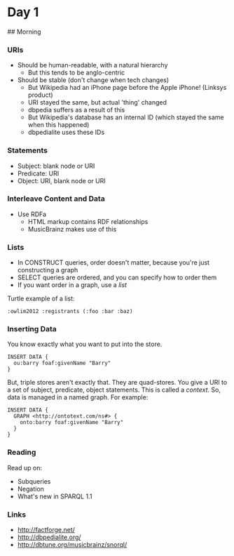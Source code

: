 # Day 1

## Morning

### URIs
* Should be human-readable, with a natural hierarchy
  * But this tends to be anglo-centric
* Should be stable (don't change when tech changes)
  * But Wikipedia had an iPhone page before the Apple iPhone! (Linksys product)
  * URI stayed the same, but actual 'thing' changed
  * dbpedia suffers as a result of this
  * But Wikipedia's database has an internal ID (which stayed the same when this happened)
  * dbpedialite uses these IDs

### Statements
* Subject: blank node or URI
* Predicate: URI
* Object: URI, blank node or URI

### Interleave Content and Data
* Use RDFa
  * HTML markup contains RDF relationships
  * MusicBrainz makes use of this

### Lists
* In CONSTRUCT queries, order doesn't matter, because you're just constructing a graph
* SELECT queries are ordered, and you can specify how to order them
* If you want order in a graph, use a *list*

Turtle example of a list:

    :owlim2012 :registrants (:foo :bar :baz)

### Inserting Data

You know exactly what you want to put into the store.

    INSERT DATA {
      ou:barry foaf:givenName "Barry"
    }

But, triple stores aren't exactly that. They are quad-stores. You give a URI to a set of
subject, predicate, object statements. This is called a *context*. So, data is managed
in a named graph. For example:

    INSERT DATA {
      GRAPH <http://ontotext.com/ns#> {
        onto:barry foaf:givenName "Barry"
      }
    }

### Reading
Read up on:
* Subqueries
* Negation
* What's new in SPARQL 1.1

### Links
* http://factforge.net/
* http://dbpedialite.org/
* http://dbtune.org/musicbrainz/snorql/
